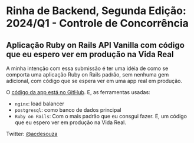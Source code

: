 # Rinha de Backend, Segunda Edição: 2024/Q1 - Controle de Concorrência

## Aplicação Ruby on Rails API Vanilla com código que eu espero ver em produção na Vida Real

A minha intenção com essa submissão é ter uma idéia de como se comporta uma aplicação Ruby on Rails padrão, sem nenhuma gem adicional, com código que se espera ver em uma app real em produção.

O [código da app está no GitHub](https://github.com/acdesouza/rinha-de-backend-2024-q1_acdesouza). E, as ferramentas usadas:

 * `nginx`: load balancer
 * `postgresql`: como banco de dados principal
 * `Ruby on Rails`: Com o mais padrão que eu consgui fazer. E, um código que eu espero ver em produção na Vida Real.


Twitter: [@acdesouza](twitter.com/acdesouza)
